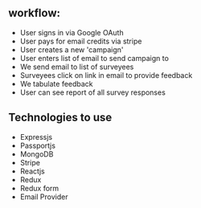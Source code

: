## workflow:
  - User signs in via Google OAuth
  - User pays for email credits via stripe
  - User creates a new 'campaign'
  - User enters list of email to send campaign to
  - We send email to list of surveyees
  - Surveyees click on link in email to provide feedback
  - We tabulate feedback
  - User can see report of all survey responses

## Technologies to use
  - Expressjs
  - Passportjs
  - MongoDB
  - Stripe
  - Reactjs
  - Redux
  - Redux form
  - Email Provider